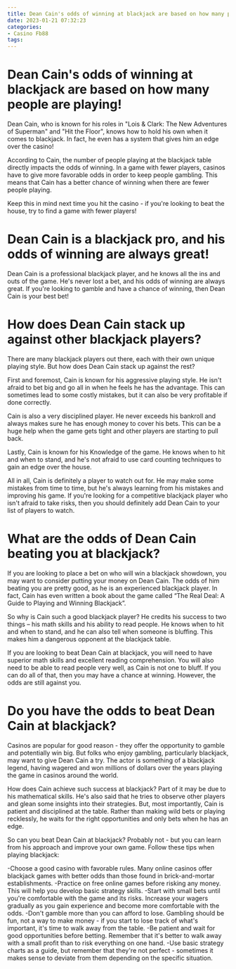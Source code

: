 ```yaml
---
title: Dean Cain's odds of winning at blackjack are based on how many people are playing!
date: 2023-01-21 07:32:23
categories:
- Casino Fb88
tags:
---
```



#  Dean Cain's odds of winning at blackjack are based on how many people are playing!



Dean Cain, who is known for his roles in "Lois & Clark: The New Adventures of Superman" and "Hit the Floor", knows how to hold his own when it comes to blackjack. In fact, he even has a system that gives him an edge over the casino! 

According to Cain, the number of people playing at the blackjack table directly impacts the odds of winning. In a game with fewer players, casinos have to give more favorable odds in order to keep people gambling. This means that Cain has a better chance of winning when there are fewer people playing. 

Keep this in mind next time you hit the casino - if you're looking to beat the house, try to find a game with fewer players!

#  Dean Cain is a blackjack pro, and his odds of winning are always great!

Dean Cain is a professional blackjack player, and he knows all the ins and outs of the game. He's never lost a bet, and his odds of winning are always great. If you're looking to gamble and have a chance of winning, then Dean Cain is your best bet!

#  How does Dean Cain stack up against other blackjack players?

There are many blackjack players out there, each with their own unique playing style. But how does Dean Cain stack up against the rest?

First and foremost, Cain is known for his aggressive playing style. He isn't afraid to bet big and go all in when he feels he has the advantage. This can sometimes lead to some costly mistakes, but it can also be very profitable if done correctly.

Cain is also a very disciplined player. He never exceeds his bankroll and always makes sure he has enough money to cover his bets. This can be a huge help when the game gets tight and other players are starting to pull back.

Lastly, Cain is known for his Knowledge of the game. He knows when to hit and when to stand, and he's not afraid to use card counting techniques to gain an edge over the house.

All in all, Cain is definitely a player to watch out for. He may make some mistakes from time to time, but he's always learning from his mistakes and improving his game. If you're looking for a competitive blackjack player who isn't afraid to take risks, then you should definitely add Dean Cain to your list of players to watch.

#  What are the odds of Dean Cain beating you at blackjack?

If you are looking to place a bet on who will win a blackjack showdown, you may want to consider putting your money on Dean Cain. The odds of him beating you are pretty good, as he is an experienced blackjack player. In fact, Cain has even written a book about the game called “The Real Deal: A Guide to Playing and Winning Blackjack”.

So why is Cain such a good blackjack player? He credits his success to two things – his math skills and his ability to read people. He knows when to hit and when to stand, and he can also tell when someone is bluffing. This makes him a dangerous opponent at the blackjack table.

If you are looking to beat Dean Cain at blackjack, you will need to have superior math skills and excellent reading comprehension. You will also need to be able to read people very well, as Cain is not one to bluff. If you can do all of that, then you may have a chance at winning. However, the odds are still against you.

#  Do you have the odds to beat Dean Cain at blackjack?

Casinos are popular for good reason - they offer the opportunity to gamble and potentially win big. But folks who enjoy gambling, particularly blackjack, may want to give Dean Cain a try. The actor is something of a blackjack legend, having wagered and won millions of dollars over the years playing the game in casinos around the world.

How does Cain achieve such success at blackjack? Part of it may be due to his mathematical skills. He's also said that he tries to observe other players and glean some insights into their strategies. But, most importantly, Cain is patient and disciplined at the table. Rather than making wild bets or playing recklessly, he waits for the right opportunities and only bets when he has an edge.

So can you beat Dean Cain at blackjack? Probably not - but you can learn from his approach and improve your own game. Follow these tips when playing blackjack:

-Choose a good casino with favorable rules. Many online casinos offer blackjack games with better odds than those found in brick-and-mortar establishments.
-Practice on free online games before risking any money. This will help you develop basic strategy skills.
-Start with small bets until you're comfortable with the game and its risks. Increase your wagers gradually as you gain experience and become more comfortable with the odds.
-Don't gamble more than you can afford to lose. Gambling should be fun, not a way to make money - if you start to lose track of what's important, it's time to walk away from the table.
-Be patient and wait for good opportunities before betting. Remember that it's better to walk away with a small profit than to risk everything on one hand.
-Use basic strategy charts as a guide, but remember that they're not perfect - sometimes it makes sense to deviate from them depending on the specific situation.